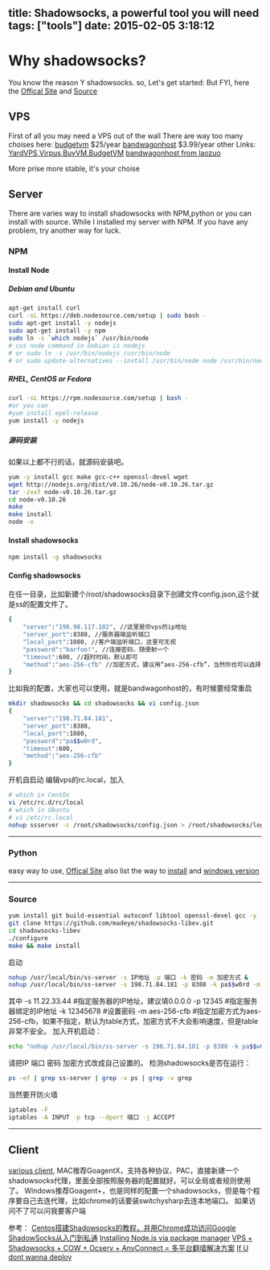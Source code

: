 title: Shadowsocks, a powerful tool you will need
tags: ["tools"]
date: 2015-02-05 3:18:12
---

# Why shadowsocks?
You know the reason Y shadowsocks. so, Let's get started:
But FYI, here the [Offical Site](http://shadowsocks.org/en/index.html) and [Source](https://github.com/shadowsocks/shadowsocks)

<!-- more -->

## VPS
First of all you may need a VPS out of the wall
There are way too many choises here:
[budgetvm](https://www.budgetvm.com/)		$25/year
[bandwagonhost](http://www.laozuo.org/go/bandwagonhost-64m)	$3.99/year 
other Links:
[YardVPS,Virpus,BuyVM,BudgetVM](http://www.freehao123.com/yardvps-virpus/)
[bandwagonhost from laozuo](http://www.laozuo.org/3269.html)

More prise more stable, it's your choise

## Server
There are varies way to install shadowsocks with NPM,python or you can install with source.
While I installed my server with NPM.
If you have any problem, try another way for luck.  

### NPM
#### Install Node
##### Debian and Ubuntu
``` bash
apt-get install curl
curl -sL https://deb.nodesource.com/setup | sudo bash -
sudo apt-get install -y nodejs
sudo apt-get install -y npm
sudo ln -s `which nodejs` /usr/bin/node
# cus node command in Debian is nodejs
# or sudo ln -s /usr/bin/nodejs /usr/bin/node
# or sudo update-alternatives --install /usr/bin/node node /usr/bin/nodejs 10
```
##### RHEL, CentOS or Fedora
``` bash
curl -sL https://rpm.nodesource.com/setup | bash -
#or you can
#yum install epel-release
yum install -y nodejs
```
##### 源码安装
如果以上都不行的话，就源码安装吧。
``` bash
yum -y install gcc make gcc-c++ openssl-devel wget
wget http://nodejs.org/dist/v0.10.26/node-v0.10.26.tar.gz
tar -zvxf node-v0.10.26.tar.gz
cd node-v0.10.26
make
make install
node -v
```
#### Install shadowsocks
``` bash
npm install -g shadowsocks
```
#### Config shadowsocks
在任一目录，比如新建个/root/shadowsocks目录下创建文件config.json,这个就是ss的配置文件了。
``` bash
{
    "server":"198.98.117.102", //这里是你vps的ip地址
    "server_port":8388, //服务器端监听端口
    "local_port":1080, //客户端监听端口，这里可无视
    "password":"barfoo!", //连接密码，随便射一个
    "timeout":600, //超时时间，默认即可
    "method":"aes-256-cfb" //加密方式，建议用“aes-256-cfb”，当然你也可以选择table。。。
}
```
比如我的配置，大家也可以使用，就是bandwagonhost的，有时候要经常重启
``` bash
mkdir shadowsocks && cd shadowsocks && vi config.json
{
    "server":"198.71.84.181",
    "server_port":8388,
    "local_port":1080,
    "password":"pa$$w0rd",
    "timeout":600,
    "method":"aes-256-cfb"
}
```
开机自启动
编辑vps的rc.local，加入
``` bash
# which in CentOs
vi /etc/rc.d/rc/local
# which in Ubuntu 
# vi /etc/rc.local
nohup ssserver -c /root/shadowsocks/config.json > /root/shadowsocks/log &
```
---
### Python
easy way to use, [Offical Site](https://github.com/shadowsocks/shadowsocks) also list the way to [install](https://github.com/shadowsocks/shadowsocks/wiki/Shadowsocks-%E4%BD%BF%E7%94%A8%E8%AF%B4%E6%98%8E) and [windows version](https://github.com/shadowsocks/shadowsocks/wiki/Install-Shadowsocks-Server-on-Windows)

---
### Source
``` bash
yum install git build-essential autoconf libtool openssl-devel gcc -y
git clone https://github.com/madeye/shadowsocks-libev.git
cd shadowsocks-libev
./configure 
make && make install
```
启动
``` bash
nohup /usr/local/bin/ss-server -s IP地址 -p 端口 -k 密码 -m 加密方式 &
nohup /usr/local/bin/ss-server -s 198.71.84.181 -p 8388 -k pa$$w0rd -m aes-256-cfb &
```
其中
-s 11.22.33.44 #指定服务器的IP地址，建议填0.0.0.0
-p 12345 #指定服务器绑定的IP地址
-k 12345678 #设置密码
-m aes-256-cfb #指定加密方式为aes-256-cfb，如果不指定，默认为table方式，加密方式不大会影响速度，但是table非常不安全。
加入开机启动：
``` bash
echo "nohup /usr/local/bin/ss-server -s 198.71.84.181 -p 8388 -k pa$$w0rd -m aes-256-cfb &" >> /etc/rc.local
```
请把IP 端口 密码 加密方式改成自己设置的。
检测shadowsocks是否在运行：
``` bash
ps -ef | grep ss-server | grep -v ps | grep -v grep
```
当然要开防火墙
``` bash
iptables -F
iptables -A INPUT -p tcp --dport 端口 -j ACCEPT
```
---
## Client
[various client](https://shadowsocks.com/client.html),
MAC推荐GoagentX，支持各种协议、PAC，直接新建一个shadowsocks代理，里面全部按照服务器的配置就好。可以全局或者规则使用了。
Windows推荐Goagent+，也是同样的配置一个shadowsocks，但是每个程序要自己去连代理，比如chrome的话要装switchysharp去连本地端口。
如果访问不了可以问我要客户端


参考：
[Centos搭建Shadowsocks的教程，并用Chrome成功访问Google](http://www.v5fm.com/centos-shadowsocks.html)
[ShadowSocks从入门到私通](http://dou.lu/1040.x)
[Installing Node.js via package manager](https://github.com/joyent/node/wiki/installing-node.js-via-package-manager)
[VPS + Shadowsocks + COW + Ocserv + AnyConnect = 多平台翻墙解决方案](http://deffi.info/2014/11/20/VPS-+-Shadowsocks-+-COW-+Ocserv-+-AnyConnect-=-%E5%A4%9A%E5%B9%B3%E5%8F%B0%E7%BF%BB%E5%A2%99%E8%A7%A3%E5%86%B3%E6%96%B9%E6%A1%88/)
[If U dont wanna deploy](http://firedfox.tk/shadowsocks/)

